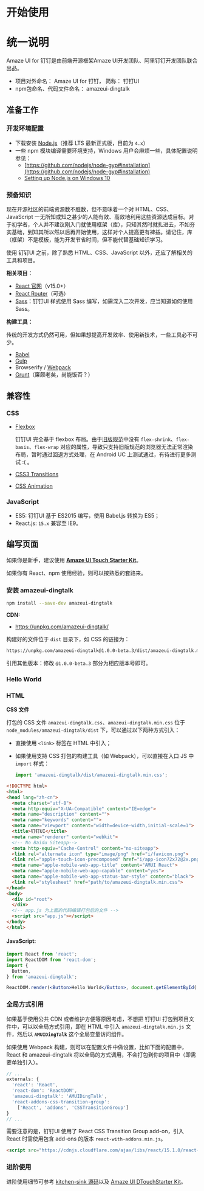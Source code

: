 # 开始使用

# 统一说明

Amaze UI for 钉钉是由前端开源框架Amaze UI开发团队、阿里钉钉开发团队联合出品。

- 项目对外命名： Amaze UI for 钉钉， 简称： 钉钉UI
- npm包命名、代码文件命名： amazeui-dingtalk

## 准备工作

### 开发环境配置

- 下载安装 [Node.js](https://nodejs.org/en/download/)（推荐 LTS 最新正式版，目前为 `4.x`）
- 一些 npm 模块编译需要环境支持，Windows 用户会麻烦一些，具体配置说明参见：
  - [https://github.com/nodejs/node-gyp#installation](https://github.com/nodejs/node-gyp#installation)
  - [Setting up Node.js on Windows 10](https://blog.risingstack.com/node-js-windows-10-tutorial/)

### 预备知识

现在开源社区的前端资源数不胜数，但不意味着一个对 HTML、CSS、JavaScript 一无所知或知之甚少的人能有效、高效地利用这些资源达成目标。对于初学者，个人并不建议刚入门就使用框架（库），只知其然时就扎进去，不如夯实基础，到知其所以然以后再开始使用，这样对个人提高更有裨益。请记住，库（框架）不是模板，能为开发节省时间，但不能代替基础知识学习。

使用 钉钉UI 之前，除了熟悉 HTML、CSS、JavaScript 以外，还应了解相关的工具和项目。

**相关项目**：

- [React 官网](http://facebook.github.io/react/)（v15.0+）
- [React Router](https://github.com/rackt/react-router/)（可选）
- [Sass](http://sass-lang.com/)：钉钉UI 样式使用 Sass 编写，如需深入二次开发，应当知道如何使用 Sass。

**构建工具：**

传统的开发方式仍然可用，但如果想提高开发效率、使用新技术，一些工具必不可少。

- [Babel](https://babeljs.io/)
- [Gulp](https://github.com/gulpjs/gulp/blob/master/docs/getting-started.md)
- Browserify / [Webpack](http://webpack.github.io/)
- [Grunt](http://gruntjs.com/)（廉颇老矣，尚能饭否？）

## 兼容性

### CSS

- [Flexbox](http://caniuse.com/#feat=flexbox)

  钉钉UI 完全基于 flexbox 布局。由于[旧版规范](http://www.w3.org/TR/2009/WD-css3-flexbox-20090723/)中没有 `flex-shrink`、`flex-basis`、`flex-wrap` 对应的属性，导致只支持旧版规范的浏览器无法正常渲染布局，暂时通过回退方式处理，在 Android UC 上测试通过，有待进行更多测试 :( 。
- [CSS3 Transitions](http://caniuse.com/#feat=css-transitions)
- [CSS Animation](http://caniuse.com/#feat=css-animation)

### JavaScript

- ES5: 钉钉UI 基于 ES2015 编写，使用 Babel.js 转换为 ES5；
- React.js: `15.x` 兼容至 IE9。

## 编写页面

如果你是新手，建议使用 [**Amaze UI Touch Starter Kit**](https://github.com/amazeui/amt-starter-kit)。

如果你有 React、npm 使用经验，则可以按熟悉的套路来。

### 安装 amazeui-dingtalk

```bash
npm install --save-dev amazeui-dingtalk
```

**CDN:**

- https://unpkg.com/amazeui-dingtalk/

构建好的文件位于 `dist` 目录下，如 CSS 的链接为：

```bash
https://unpkg.com/amazeui-dingtalk@1.0.0-beta.3/dist/amazeui-dingtalk.min.css
```

引用其他版本：修改 `@1.0.0-beta.3` 部分为相应版本号即可。

### Hello World

### HTML

**CSS 文件**

打包的 CSS 文件 `amazeui-dingtalk.css`、`amazeui-dingtalk.min.css` 位于 `node_modules/amazeui-dingtalk/dist` 下，可以通过以下两种方式引入：

- 直接使用 `<link>` 标签在 HTML 中引入；
- 如果使用支持 CSS 打包的构建工具（如 Webpack），可以直接在入口 JS 中 `import` 样式：

  ```javascript
  import 'amazeui-dingtalk/dist/amazeui-dingtalk.min.css';
  ```

```html
<!DOCTYPE html>
<html>
<head lang="zh-cn">
  <meta charset="utf-8">
  <meta http-equiv="X-UA-Compatible" content="IE=edge">
  <meta name="description" content="">
  <meta name="keywords" content="">
  <meta name="viewport" content="width=device-width,initial-scale=1">
  <title>钉钉UI</title>
  <meta name="renderer" content="webkit">
  <!-- No Baidu Siteapp-->
  <meta http-equiv="Cache-Control" content="no-siteapp">
  <link rel="alternate icon" type="image/png" href="i/favicon.png">
  <link rel="apple-touch-icon-precomposed" href="i/app-icon72x72@2x.png">
  <meta name="apple-mobile-web-app-title" content="AMUI React">
  <meta name="apple-mobile-web-app-capable" content="yes">
  <meta name="apple-mobile-web-app-status-bar-style" content="black">
  <link rel="stylesheet" href="path/to/amazeui-dingtalk.min.css">
</head>
<body>
  <div id="root">
  </div>
  <!-- app.js 为上面的代码编译打包后的文件 -->
  <script src="app.js"></script>
</body>
</html>
```

#### JavaScript:

```jsx
import React from 'react';
import ReactDOM from 'react-dom';
import {
  Button,
} from 'amazeui-dingtalk';

ReactDOM.render(<Button>Hello World</Button>, document.getElementById('root'));
```


### 全局方式引用

如果基于使用公共 CDN 或者维护方便等原因考虑，不想把 钉钉UI 打包到项目文件中，可以以全局方式引用，即在 HTML 中引入 `amazeui-dingtalk.min.js` 文件，然后以 **`AMUIDingTalk`** 这个全局变量访问组件。

如果使用 Webpack 构建，则可以在配置文件中做设置，比如下面的配置中，React 和 amazeui-dingtalk 将以全局的方式调用，不会打包到你的项目中（即需要单独引入）。

```javascript
// ...
externals: {
  'react': 'React',
  'react-dom': 'ReactDOM',
  'amazeui-dingtalk': 'AMUIDingTalk',
  'react-addons-css-transition-group':
    ['React', 'addons', 'CSSTransitionGroup']
}
// ...
```

需要注意的是，钉钉UI 使用了 React CSS Transition Group add-on，引入 React 时需使用包含 add-ons 的版本 `react-with-addons.min.js`。

```html
<script src="https://cdnjs.cloudflare.com/ajax/libs/react/15.1.0/react-with-addons.min.js"></script>
```

### 进阶使用

进阶使用细节可参考 [kitchen-sink 源码](https://github.com/amazeui/amazeui-dingtalk/tree/master/kitchen-sink)以及 [Amaze UI DTouchStarter Kit](https://github.com/amazeui/amt-starter-kit)。

[debug]: http://www.zhihu.com/question/37361845
